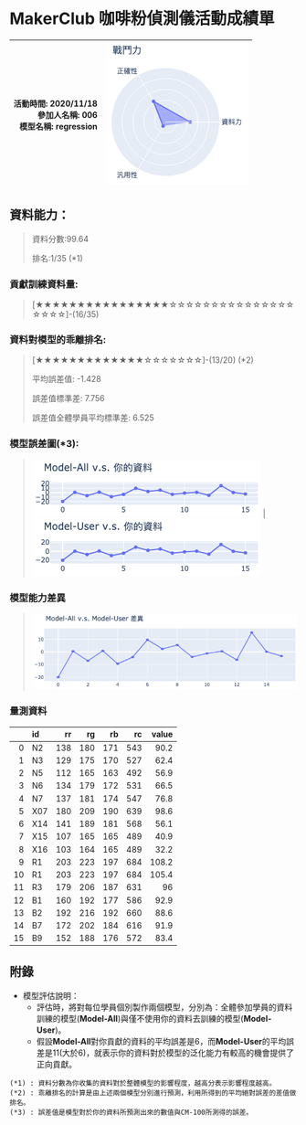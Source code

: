 # MakerClub 咖啡粉偵測儀活動成績單 
| 活動時間: 2020/11/18<br>參加人名稱: **006**<br>模型名稱: **regression** | ![](000.png) |
|-----:|-------------:|
## 資料能力：
> 資料分數:99.64
>
> 排名:1/35 (*1)
### 貢獻訓練資料量:
> 	[★★★★★★★★★★★★★★★★☆☆☆☆☆☆☆☆☆☆☆☆☆☆☆☆☆☆☆]-(16/35)
### 資料對模型的乖離排名:
> 	[★★★★★★★★★★★★★☆☆☆☆☆☆☆]-(13/20) (*2)
>
> 	平均誤差值: -1.428
>
> 	誤差值標準差: 7.756
>
> 	誤差值全體學員平均標準差: 6.525
### 模型誤差圖(*3):
> ![001](001.png)	|![002](002.png)
### 模型能力差異
> ![003](003.png)
### 量測資料
|    | id   |   rr |   rg |   rb |   rc |   value |
|---:|:-----|-----:|-----:|-----:|-----:|--------:|
|  0 | N2   |  138 |  180 |  171 |  543 |    90.2 |
|  1 | N3   |  129 |  175 |  170 |  527 |    62.4 |
|  2 | N5   |  112 |  165 |  163 |  492 |    56.9 |
|  3 | N6   |  134 |  179 |  172 |  531 |    66.5 |
|  4 | N7   |  137 |  181 |  174 |  547 |    76.8 |
|  5 | X07  |  180 |  209 |  190 |  639 |    98.6 |
|  6 | X14  |  141 |  189 |  181 |  568 |    56.1 |
|  7 | X15  |  107 |  165 |  165 |  489 |    40.9 |
|  8 | X16  |  103 |  164 |  165 |  489 |    32.2 |
|  9 | R1   |  203 |  223 |  197 |  684 |   108.2 |
| 10 | R1   |  203 |  223 |  197 |  684 |   105.4 |
| 11 | R3   |  179 |  206 |  187 |  631 |    96   |
| 12 | B1   |  160 |  192 |  177 |  586 |    92.9 |
| 13 | B2   |  192 |  216 |  192 |  660 |    88.6 |
| 14 | B7   |  172 |  202 |  184 |  616 |    91.9 |
| 15 | B9   |  152 |  188 |  176 |  572 |    83.4 |
## 附錄
* 模型評估說明：
  - 評估時，將對每位學員個別製作兩個模型，分別為：全體參加學員的資料訓練的模型(**Model-All**)與僅不使用你的資料去訓練的模型(**Model-User**)。
  - 假設**Model-All**對你貢獻的資料的平均誤差是6，而**Model-User**的平均誤差是11(大於6)，就表示你的資料對於模型的泛化能力有較高的機會提供了正向貢獻。
```
(*1) : 資料分數為你收集的資料對於整體模型的影響程度，越高分表示影響程度越高。
(*2) : 乖離排名的計算是由上述兩個模型分別進行預測，利用所得到的平均絕對誤差的差值做排名。
(*3) : 誤差值是模型對於你的資料所預測出來的數值與CM-100所測得的誤差。
```
